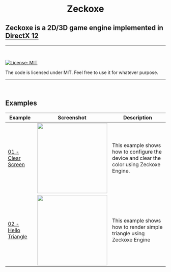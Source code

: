 
<h1 align="center">
  Zeckoxe
  <br>
  
  ## Zeckoxe is a 2D/3D game engine implemented in [DirectX 12](https://docs.microsoft.com/en-us/windows/desktop/direct3d12/directx-12-programming-guide)
  
</h1>

<hr>


<br>

[![License: MIT](https://img.shields.io/badge/License-MIT-yellow.svg)](https://github.com/IZNITE/IZNITE-Engine/blob/master/LICENSE)

The code is licensed under MIT. Feel free to use it for whatever purpose.

<hr>
<br>



## Examples



| Example   | Screenshot  | Description          |
|---------------|-------------|----------------------|
| [01 - Clear Screen](https://github.com/FaberSan/Zeckoxe/tree/master/Src/01-ClearScreen) | <img src="https://github.com/FaberSan/Zeckoxe/blob/master/Screenshots/01-ClearScreen.PNG" width=220> | This example shows how to configure the device and clear the color using Zeckoxe Engine. |
| [02 - Hello Triangle](https://github.com/IZNITE/Zeckoxe/tree/master/Src/02-Triangle) |  <img src="https://github.com/FaberSan/Zeckoxe/blob/master/Screenshots/02-Triangle.PNG" width=220> | This example shows how to render simple triangle using Zeckoxe Engine  |
